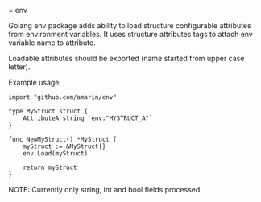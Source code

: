 = env

Golang env package adds ability to load structure configurable attributes from environment variables.
It uses structure attributes tags to attach env variable name to attribute.

Loadable attributes should be exported (name started from upper case letter).

Example usage:
   
    import "github.com/amarin/env"
    
    type MyStruct struct {
        AttributeA string `env:"MYSTRUCT_A"`
    }
    
    func NewMyStruct() *MyStruct {
        myStruct := &MyStruct{}
        env.Load(myStruct)
        
        return myStruct
    }

NOTE: Currently only string, int and bool fields processed.


